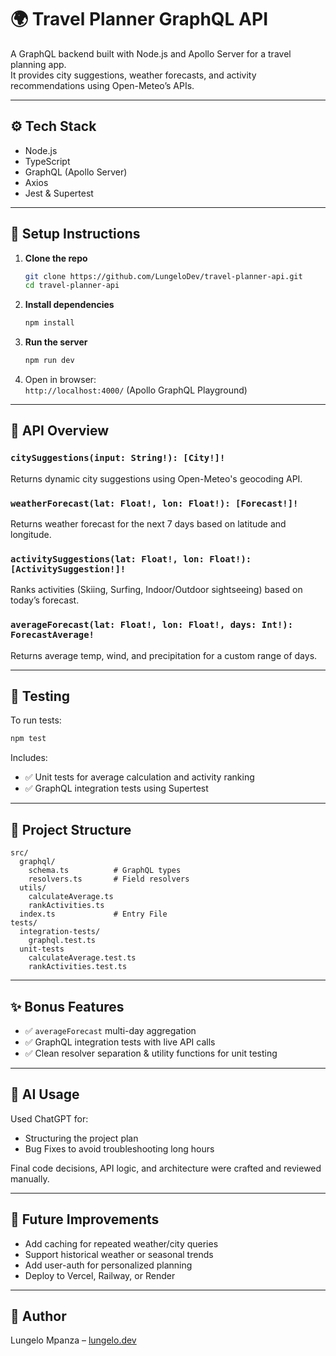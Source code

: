 # 🌍 Travel Planner GraphQL API

A GraphQL backend built with Node.js and Apollo Server for a travel planning app.  
It provides city suggestions, weather forecasts, and activity recommendations using Open-Meteo’s APIs.

---

## ⚙️ Tech Stack

- Node.js
- TypeScript
- GraphQL (Apollo Server)
- Axios
- Jest & Supertest

---

## 🔧 Setup Instructions

1. **Clone the repo**  
   ```bash
   git clone https://github.com/LungeloDev/travel-planner-api.git
   cd travel-planner-api
   ```

2. **Install dependencies**  
   ```bash
   npm install
   ```

3. **Run the server**  
   ```bash
   npm run dev
   ```

4. Open in browser:  
   `http://localhost:4000/` (Apollo GraphQL Playground)

---

## 🚀 API Overview

### `citySuggestions(input: String!): [City!]!`
Returns dynamic city suggestions using Open-Meteo's geocoding API.

### `weatherForecast(lat: Float!, lon: Float!): [Forecast!]!`
Returns weather forecast for the next 7 days based on latitude and longitude.

### `activitySuggestions(lat: Float!, lon: Float!): [ActivitySuggestion!]!`
Ranks activities (Skiing, Surfing, Indoor/Outdoor sightseeing) based on today’s forecast.

### `averageForecast(lat: Float!, lon: Float!, days: Int!): ForecastAverage!`
Returns average temp, wind, and precipitation for a custom range of days.

---

## 🧪 Testing

To run tests:
```bash
npm test
```

Includes:
- ✅ Unit tests for average calculation and activity ranking
- ✅ GraphQL integration tests using Supertest

---

## 📂 Project Structure

```
src/
  graphql/
    schema.ts          # GraphQL types
    resolvers.ts       # Field resolvers
  utils/
    calculateAverage.ts
    rankActivities.ts
  index.ts             # Entry File
tests/
  integration-tests/
    graphql.test.ts
  unit-tests
    calculateAverage.test.ts
    rankActivities.test.ts
```

---

## ✨ Bonus Features

- ✅ `averageForecast` multi-day aggregation
- ✅ GraphQL integration tests with live API calls
- ✅ Clean resolver separation & utility functions for unit testing

---

## 🤖 AI Usage

Used ChatGPT for:
- Structuring the project plan
- Bug Fixes to avoid troubleshooting long hours

Final code decisions, API logic, and architecture were crafted and reviewed manually.

---

## 🚧 Future Improvements

- Add caching for repeated weather/city queries
- Support historical weather or seasonal trends
- Add user-auth for personalized planning
- Deploy to Vercel, Railway, or Render

---

## 🧠 Author

Lungelo Mpanza – [lungelo.dev](https://lungelo.dev)